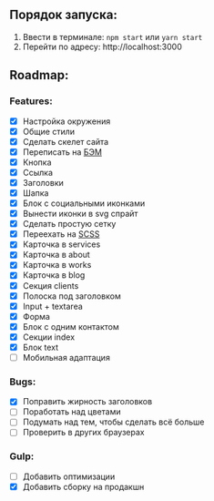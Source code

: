 ## Порядок запуска:

1. Ввести в терминале: `npm start` или `yarn start`
2. Перейти по адресу: http://localhost:3000

## Roadmap:

### Features:

- [x] Настройка окружения
- [x] Общие стили
- [x] Сделать скелет сайта
- [x] Переписать на [БЭМ](https://ru.bem.info/)
- [x] Кнопка
- [x] Ссылка
- [x] Заголовки
- [x] Шапка
- [x] Блок с социальными иконками
- [x] Вынести иконки в svg спрайт
- [x] Сделать простую сетку
- [x] Переехать на [SCSS](https://sass-lang.com/)
- [x] Карточка в services
- [x] Карточка в about
- [x] Карточка в works
- [x] Карточка в blog
- [x] Секция clients
- [x] Полоска под заголовком
- [x] Input + textarea
- [x] Форма
- [x] Блок с одним контактом
- [x] Секции index
- [x] Блок text
- [ ] Мобильная адаптация

### Bugs:

- [x] Поправить жирность заголовков
- [ ] Поработать над цветами
- [ ] Подумать над тем, чтобы сделать всё больше
- [ ] Проверить в других браузерах

### Gulp:

- [ ] Добавить оптимизации
- [x] Добавить сборку на продакшн
